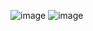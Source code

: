 ![image](https://github.com/user-attachments/assets/91e98dff-18a7-4d68-9b0a-565bb9184e9d)
![image](https://github.com/user-attachments/assets/df78d15a-98f9-4c24-8d8a-e516523a3235)
